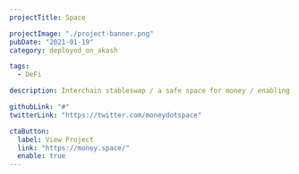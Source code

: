 ```yaml
---
projectTitle: Space

projectImage: "./project-banner.png"
pubDate: "2021-01-19"
category: deployed_on_akash

tags:
  - DeFi

description: Interchain stableswap / a safe space for money / enabling deep interblockchain liquidity for stable assets

githubLink: "#"
twitterLink: "https://twitter.com/moneydotspace"

ctaButton:
  label: View Project
  link: "https://money.space/"
  enable: true
---
```

